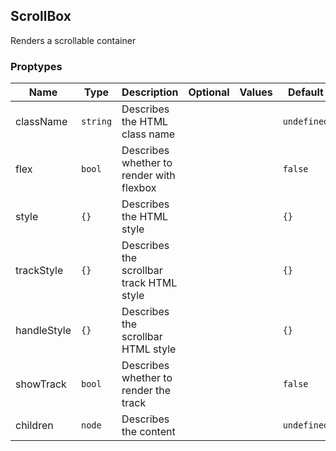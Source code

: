## ScrollBox

Renders a scrollable container

### Proptypes

|     Name    |   Type   |               Description                | Optional | Values |   Default   |
|-------------|----------|------------------------------------------|----------|--------|-------------|
| className   | `string` | Describes the HTML class name            |          |        | `undefined` |
| flex        | `bool`   | Describes whether to render with flexbox |          |        | `false`     |
| style       | `{}`     | Describes the HTML style                 |          |        | `{}`        |
| trackStyle  | `{}`     | Describes the scrollbar track HTML style |          |        | `{}`        |
| handleStyle | `{}`     | Describes the scrollbar HTML style       |          |        | `{}`        |
| showTrack   | `bool`   | Describes whether to render the track    |          |        | `false`     |
| children    | `node`   | Describes the content                    |          |        | `undefined` |
